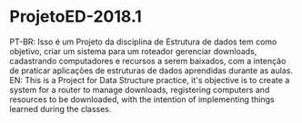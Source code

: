 # ProjetoED-2018.1
PT-BR:
Isso é um Projeto da disciplina de Estrutura de dados tem como objetivo, criar um sistema para um roteador gerenciar downloads, cadastrando computadores e recursos a serem baixados, com a intenção de praticar aplicações de estruturas de dados aprendidas durante as aulas.
EN:
This is a Project for Data Structure practice, it's objective is to create a system for a router to manage downloads, registering computers and resources to be downloaded, with the intention of implementing things learned during the classes. 
